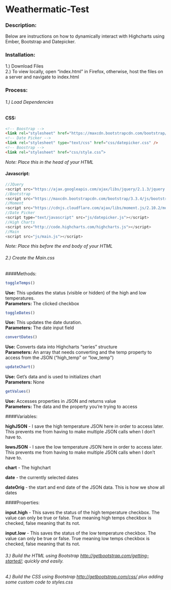 # Weathermatic-Test

### Description:
Below are instructions on how to dynamically interact with Highcharts using Ember, Bootstrap and Datepicker.

### Installation:
1.) Download Files  
2.) To view locally, open “index.html” in Firefox, otherwise, host the files on a server and navigate to index.html

### Process:

###### 1.) Load Dependencies  

#### CSS: 
```html
<!-- Boostrap -->
<link rel="stylesheet" href="https://maxcdn.bootstrapcdn.com/bootstrap/3.3.4/css/bootstrap.min.css">
<!-- Date Picker -->
<link rel="stylesheet" type="text/css" href="css/datepicker.css" />
<!-- Boostrap -->
<link rel="stylesheet" href="css/style.css”>
```
*Note: Place this in the head of your HTML*

#### Javascript: 
```javascript
//JQuery
<script src="https://ajax.googleapis.com/ajax/libs/jquery/2.1.3/jquery.min.js"></script>
//Bootstrap
<script src="https://maxcdn.bootstrapcdn.com/bootstrap/3.3.4/js/bootstrap.min.js"></script>
//Moment
<script src="https://cdnjs.cloudflare.com/ajax/libs/moment.js/2.10.2/moment.min.js"></script>
//Date Picker
<script type="text/javascript" src="js/datepicker.js"></script>
//High Charts
<script src="http://code.highcharts.com/highcharts.js"></script>
//Main
<script src="js/main.js"></script>
```
*Note: Place this before the end body of your HTML*

###### 2.) Create the Main.css

####Methods:

```javascript
toggleTemps()
```
**Use:** This updates the status (visible or hidden) of the high and low temperatures.   
**Parameters:** The clicked checkbox

```javascript
toggleDates()
```
**Use:** This updates the date duration.   
**Parameters:** The date input field

```javascript
convertDates()
```
**Use:** Converts data into Highcharts “series” structure  
**Parameters:** An array that needs converting and the temp property to access from the JSON (“high_temp" or “low_temp") 

```javascript
updateChart()
```
**Use:** Get’s data and is used to initializes chart  
**Parameters:** None

```javascript
getValues()
```
**Use:** Accesses properties in JSON and returns value  
**Parameters:** The data and the property you’re trying to access

####Variables:

**highJSON** - I save the high temperature JSON here in order to access later. This prevents me from having to make multiple JSON calls when I don’t have to.  

**lowsJSON** - I save the low temperature JSON here in order to access later. This prevents me from having to make multiple JSON calls when I don’t have to.    

**chart** - The highchart  

**date** - the currently selected dates  

**dateOrig** - the start and end date of the JSON data. This is how we show all dates

####Properties:

**input.high** - This saves the status of the high temperature checkbox. The value can only be true or false. True meaning high temps checkbox is checked, false meaning that its not.  

**input.low** - This saves the status of the low temperature checkbox. The value can only be true or false. True meaning low temps checkbox is checked, false meaning that its not. 


###### 3.) Build the HTML using Bootstrap <http://getbootstrap.com/getting-started/>; quickly and easily.

###### 4.) Build the CSS using Bootstrap <http://getbootstrap.com/css/> plus adding some custom code to styles.css
